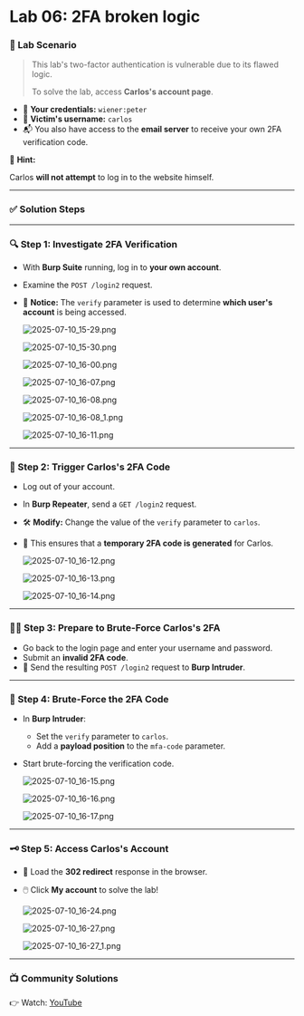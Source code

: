 # Lab 06: 2FA broken logic

### 🧪 Lab Scenario

> This lab's two-factor authentication is vulnerable due to its flawed logic.
> 
> 
> To solve the lab, access **Carlos's account page**.
> 
- 👤 **Your credentials:** `wiener:peter`
- 🎯 **Victim's username:** `carlos`
- 📬 You also have access to the **email server** to receive your own 2FA verification code.

🧠 **Hint:**

Carlos **will not attempt** to log in to the website himself.

---

### ✅ Solution Steps

---

### 🔍 Step 1: Investigate 2FA Verification

- With **Burp Suite** running, log in to **your own account**.
- Examine the `POST /login2` request.
- 🧾 **Notice:** The `verify` parameter is used to determine **which user's account** is being accessed.
    
    ![2025-07-10_15-29.png](LabImg/2025-07-10_15-29.png)
    
    ![2025-07-10_15-30.png](LabImg/2025-07-10_15-30.png)
    
    ![2025-07-10_16-00.png](LabImg/2025-07-10_16-00.png)
    
    ![2025-07-10_16-07.png](LabImg/2025-07-10_16-07.png)
    
    ![2025-07-10_16-08.png](LabImg/2025-07-10_16-08.png)
    
    ![2025-07-10_16-08_1.png](LabImg/2025-07-10_16-08_1.png)
    
    ![2025-07-10_16-11.png](LabImg/2025-07-10_16-11.png)
    

---

### 🚪 Step 2: Trigger Carlos's 2FA Code

- Log out of your account.
- In **Burp Repeater**, send a `GET /login2` request.
- 🛠️ **Modify:** Change the value of the `verify` parameter to `carlos`.
- 📩 This ensures that a **temporary 2FA code is generated** for Carlos.
    
    ![2025-07-10_16-12.png](LabImg/2025-07-10_16-12.png)
    
    ![2025-07-10_16-13.png](LabImg/2025-07-10_16-13.png)
    
    ![2025-07-10_16-14.png](LabImg/2025-07-10_16-14.png)
    

---

### 🧑‍💻 Step 3: Prepare to Brute-Force Carlos's 2FA

- Go back to the login page and enter your username and password.
- Submit an **invalid 2FA code**.
- 📡 Send the resulting `POST /login2` request to **Burp Intruder**.

---

### 🧨 Step 4: Brute-Force the 2FA Code

- In **Burp Intruder**:
    - Set the `verify` parameter to `carlos`.
    - Add a **payload position** to the `mfa-code` parameter.
- Start brute-forcing the verification code.
    
    ![2025-07-10_16-15.png](LabImg/2025-07-10_16-15.png)
    
    ![2025-07-10_16-16.png](LabImg/2025-07-10_16-16.png)
    
    ![2025-07-10_16-17.png](LabImg/2025-07-10_16-17.png)
    

---

### 🗝️ Step 5: Access Carlos's Account

- 🧭 Load the **302 redirect** response in the browser.
- 🖱️ Click **My account** to solve the lab!
    
    ![2025-07-10_16-24.png](LabImg/2025-07-10_16-24.png)
    
    ![2025-07-10_16-27.png](LabImg/2025-07-10_16-27.png)
    
    ![2025-07-10_16-27_1.png](LabImg/2025-07-10_16-27_1.png)
    

---

### 📺 Community Solutions

👉 Watch: [YouTube](https://youtu.be/dpcrsQ2nhBo)